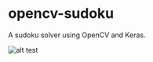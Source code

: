# opencv-sudoku

A sudoku solver using OpenCV and Keras.

![alt test](https://github.com/ezrc2/opencv-sudoku/blob/main/pictures/demo.png)
